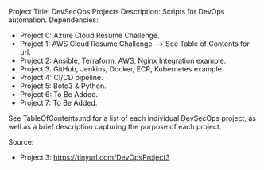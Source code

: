 Project Title: DevSecOps Projects
Description: Scripts for DevOps automation.
Dependencies: 
- Project 0: Azure Cloud Resume Challenge.
- Project 1: AWS Cloud Resume Challenge --> See Table of Contents for url.
- Project 2: Ansible, Terraform, AWS, Nginx Integration example.
- Project 3: GitHub, Jenkins, Docker, ECR, Kubernetes example.
- Project 4: CI/CD pipeline.
- Project 5: Boto3 & Python.
- Project 6: To Be Added.
- Project 7: To Be Added.

See TableOfContents.md for a list of each individual DevSecOps project, as well as a brief description capturing the purpose of each project.

Source:
- Project 3: https://tinyurl.com/DevOpsProject3
